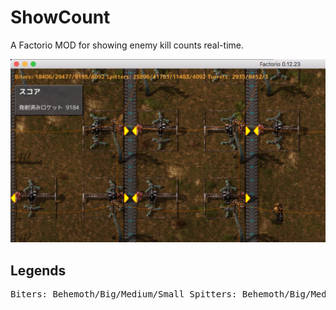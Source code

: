 # ShowCount
A Factorio MOD for showing enemy kill counts real-time.

<img src="ShowCount_ss.png">


## Legends

<pre>
Biters: Behemoth/Big/Medium/Small Spitters: Behemoth/Big/Medium/Small Turrets: Big/Medium/Small
</pre>
